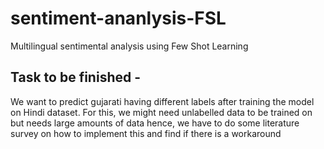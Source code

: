 # sentiment-ananlysis-FSL
Multilingual sentimental analysis using Few Shot Learning

## Task to be finished - 
We want to predict gujarati having different labels after training the model on Hindi dataset. For this, we might need unlabelled data to be trained on but needs large amounts of data hence, we have to do some literature survey on how to implement this and find if there is a workaround
